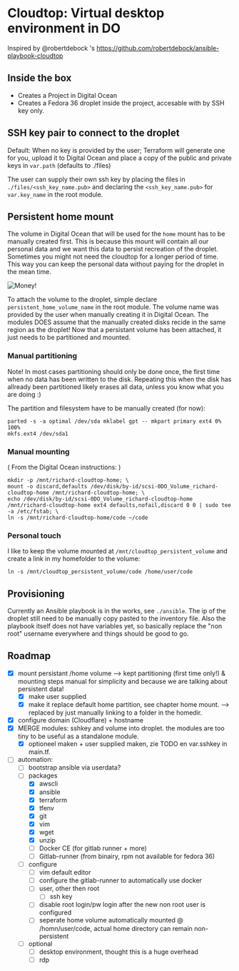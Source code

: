 # Cloudtop: Virtual desktop environment in DO

Inspired by @robertdebock 's <https://github.com/robertdebock/ansible-playbook-cloudtop>

## Inside the box

- Creates a Project in Digital Ocean
- Creates a Fedora 36 droplet inside the project, accesable with by SSH key only.

## SSH key pair to connect to the droplet

Default: When no key is provided by the user; Terraform will generate one for you, upload it to Digital Ocean and place a copy of the public and private keys in `var.path` (defaults to ./files)

The user can supply their own ssh key by placing the files in `./files/<ssh_key_name.pub>` and declaring the `<ssh_key_name.pub>` for `var.key_name` in the root module.

## Persistent home mount

The volume in Digital Ocean that will be used for the `home` mount has to be manually created first. This is because this mount will contain all our personal data and we want this data to persist recreation of the droplet. Sometimes you might not need the cloudtop for a longer period of time. This way you can keep the personal data without paying for the droplet in the mean time.

![Money!](https://i.pinimg.com/originals/d3/19/2b/d3192ba96881787f4737180f4d1f37ce.png)

To attach the volume to the droplet, simple declare `persistent_home_volume_name` in the root module. The volume name was provided by the user when manually creating it in Digital Ocean.
The modules DOES assume that the manually created disks recide in the same region as the droplet!
Now that a persistant volume has been attached, it just needs to be partitioned and mounted.

### Manual partitioning

Note! In most cases partitioning should only be done once, the first time when no data has been written to the disk.
Repeating this when the disk has allready been partitioned likely erases all data, unless you know what you are doing :)

The partition and filesystem have to be manually created (for now):

```text
parted -s -a optimal /dev/sda mklabel gpt -- mkpart primary ext4 0% 100%
mkfs.ext4 /dev/sda1
```

### Manual mounting

( From the Digital Ocean instructions: )

```shell
mkdir -p /mnt/richard-cloudtop-home; \
mount -o discard,defaults /dev/disk/by-id/scsi-0DO_Volume_richard-cloudtop-home /mnt/richard-cloudtop-home; \
echo /dev/disk/by-id/scsi-0DO_Volume_richard-cloudtop-home /mnt/richard-cloudtop-home ext4 defaults,nofail,discard 0 0 | sudo tee -a /etc/fstab; \
ln -s /mnt/richard-cloudtop-home/code ~/code
```

### Personal touch

I like to keep the volume mounted at `/mnt/cloudtop_persistent_volume` and create a link in my homefolder to the volume:

```shell
ln -s /mnt/cloudtop_persistent_volume/code /home/user/code
```

## Provisioning

Currently an Ansible playbook is in the works, see `./ansible`. The ip of the droplet still need to be manually copy pasted to the inventory file. Also the playbook itself does not have variables yet, so basically replace the "non root" username everywhere and things should be good to go.

## Roadmap

- [x] mount persistant /home volume --> kept partitioning (first time only!) & mounting steps manual for simplicity and because we are talking about persistent data!
  - [x] make user supplied
  - [x] make it replace default home partition, see chapter home mount. --> replaced by just manually linking to a folder in the homedir.
- [x] configure domain (Cloudflare) + hostname
- [x] MERGE modules: sshkey and volume into droplet. the modules are too tiny to be useful as a standalone module.
  - [x] optioneel maken + user supplied maken, zie TODO en var.sshkey in main.tf.
- [ ] automation:
  - [ ] bootstrap ansible via userdata?
  - [ ] packages
    - [x] awscli
    - [x] ansible
    - [x] terraform
    - [x] tfenv
    - [x] git
    - [x] vim
    - [x] wget
    - [x] unzip
    - [ ] Docker CE (for gitlab runner + more)
    - [ ] Gitlab-runner (from binairy, rpm not available for fedora 36)
  - [ ] configure
    - [ ] vim default editor
    - [ ] configure the gitlab-runner to automatically use docker
    - [ ] user, other then root
      - [ ] ssh key
    - [ ] disable root login/pw login after the new non root user is configured
    - [ ] seperate home volume automatically mounted @ /homn/user/code, actual home directory can remain non-persistent
  - [ ] optional
    - [ ] desktop environment, thought this is a huge overhead
    - [ ] rdp
